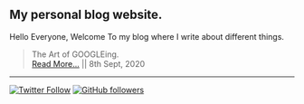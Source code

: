 ## My personal blog website.

Hello Everyone, Welcome To my blog where I write about different things. 

> The Art of GOOGLEing.<br>
> [Read More...](https://ishanbagchi.github.io/Ishan-Tech-Blog/day1) || 8th Sept, 2020

---

[![Twitter Follow](https://img.shields.io/twitter/follow/BagchiIshan?label=twitter%20follow%20%40ishanbagchi&style=for-the-badge)](https://mobile.twitter.com/BagchiIshan)
[![GitHub followers](https://img.shields.io/github/followers/ishanbagchi?label=github%20follow%20%40ishanbagchi&style=for-the-badge)](https://github.com/ishanbagchi)
